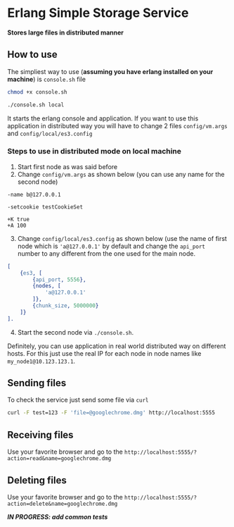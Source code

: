 # Erlang Simple Storage Service

**Stores large files in distributed manner**

## How to use

The simpliest way to use (**assuming you have erlang installed on your machine**) is `console.sh` file

```bash
chmod +x console.sh

./console.sh local
```

It starts the erlang console and application.
If you want to use this application in distributed way you will have to change 2 files
`config/vm.args` and `config/local/es3.config`

### Steps to use in distributed mode on local machine
1. Start first node as was said before
2. Change `config/vm.args` as shown below (you can use any name for the second node)
```text
-name b@127.0.0.1

-setcookie testCookieSet

+K true
+A 100
```
3. Change `config/local/es3.config` as shown below (use the name of first node which is `'a@127.0.0.1'` by default and change the `api_port` number to any different from the one used for the main node.
```erlang
[
    {es3, [
        {api_port, 5556},
        {nodes, [
            'a@127.0.0.1'
        ]},
        {chunk_size, 5000000}
    ]}
].
```
4. Start the second node via `./console.sh`. 

Definitely, you can use application in real world distributed way on different hosts. For this just use the real IP for each node in node names like `my_node1@10.123.123.1`.

## Sending files
To check the service just send some file via `curl`
```bash
curl -F test=123 -F 'file=@googlechrome.dmg' http://localhost:5555
```

## Receiving files
Use your favorite browser and go to the `http://localhost:5555/?action=read&name=googlechrome.dmg`

## Deleting files
Use your favorite browser and go to the `http://localhost:5555/?action=delete&name=googlechrome.dmg`

***IN PROGRESS: add common tests***